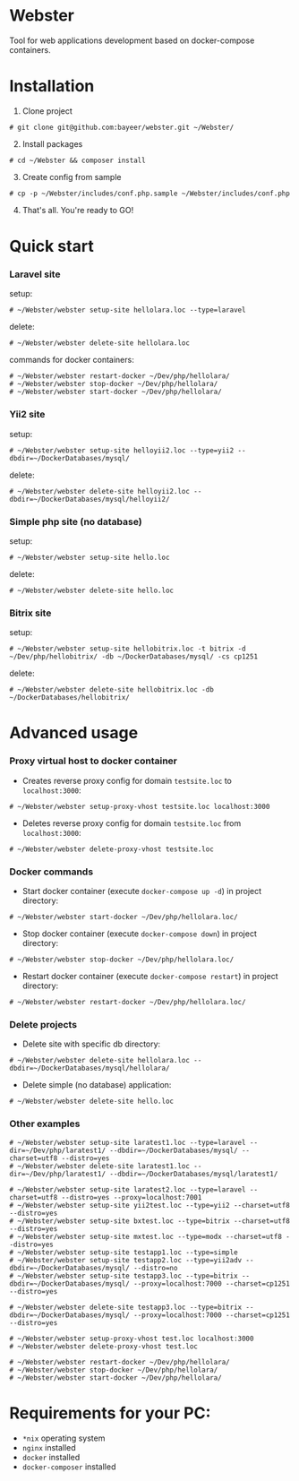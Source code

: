 # Webster
Tool for web applications development based on docker-compose containers.


# Installation

1. Clone project
```
# git clone git@github.com:bayeer/webster.git ~/Webster/
```
2. Install packages
```
# cd ~/Webster && composer install
```
3. Create config from sample
```
# cp -p ~/Webster/includes/conf.php.sample ~/Webster/includes/conf.php
```
4. That's all. You're ready to GO!


# Quick start


### Laravel site

setup:
```
# ~/Webster/webster setup-site hellolara.loc --type=laravel
```
delete:
```
# ~/Webster/webster delete-site hellolara.loc
```
commands for docker containers:
```
# ~/Webster/webster restart-docker ~/Dev/php/hellolara/ 
# ~/Webster/webster stop-docker ~/Dev/php/hellolara/ 
# ~/Webster/webster start-docker ~/Dev/php/hellolara/ 
```


### Yii2 site

setup:
```
# ~/Webster/webster setup-site helloyii2.loc --type=yii2 --dbdir=~/DockerDatabases/mysql/
```
delete:
```
# ~/Webster/webster delete-site helloyii2.loc --dbdir=~/DockerDatabases/mysql/helloyii2/
```


### Simple php site (no database)

setup:
```
# ~/Webster/webster setup-site hello.loc
```
delete:
```
# ~/Webster/webster delete-site hello.loc
```


### Bitrix site

setup:
```
# ~/Webster/webster setup-site hellobitrix.loc -t bitrix -d ~/Dev/php/hellobitrix/ -db ~/DockerDatabases/mysql/ -cs cp1251
```
delete:
```
# ~/Webster/webster delete-site hellobitrix.loc -db ~/DockerDatabases/hellobitrix/ 
```


# Advanced usage


### Proxy virtual host to docker container

* Creates reverse proxy config for domain `testsite.loc` to `localhost:3000`:
```
# ~/Webster/webster setup-proxy-vhost testsite.loc localhost:3000
```

* Deletes reverse proxy config for domain `testsite.loc` from `localhost:3000`:
```
# ~/Webster/webster delete-proxy-vhost testsite.loc
```


### Docker commands

* Start docker container (execute `docker-compose up -d`) in project directory:
```
# ~/Webster/webster start-docker ~/Dev/php/hellolara.loc/
```

* Stop docker container (execute `docker-compose down`) in project directory:
```
# ~/Webster/webster stop-docker ~/Dev/php/hellolara.loc/
```

* Restart docker container (execute `docker-compose restart`) in project directory:
```
# ~/Webster/webster restart-docker ~/Dev/php/hellolara.loc/
```


### Delete projects

* Delete site with specific db directory:
```
# ~/Webster/webster delete-site hellolara.loc --dbdir=~/DockerDatabases/mysql/hellolara/
```

* Delete simple (no database) application:
```
# ~/Webster/webster delete-site hello.loc
```

### Other examples

```
# ~/Webster/webster setup-site laratest1.loc --type=laravel --dir=~/Dev/php/laratest1/ --dbdir=~/DockerDatabases/mysql/ --charset=utf8 --distro=yes 
# ~/Webster/webster delete-site laratest1.loc --dir=~/Dev/php/laratest1/ --dbdir=~/DockerDatabases/mysql/laratest1/

# ~/Webster/webster setup-site laratest2.loc --type=laravel --charset=utf8 --distro=yes --proxy=localhost:7001
# ~/Webster/webster setup-site yii2test.loc --type=yii2 --charset=utf8 --distro=yes
# ~/Webster/webster setup-site bxtest.loc --type=bitrix --charset=utf8 --distro=yes
# ~/Webster/webster setup-site mxtest.loc --type=modx --charset=utf8 --distro=yes
# ~/Webster/webster setup-site testapp1.loc --type=simple
# ~/Webster/webster setup-site testapp2.loc --type=yii2adv --dbdir=~/DockerDatabases/mysql/ --distro=no
# ~/Webster/webster setup-site testapp3.loc --type=bitrix --dbdir=~/DockerDatabases/mysql/ --proxy=localhost:7000 --charset=cp1251 --distro=yes

# ~/Webster/webster delete-site testapp3.loc --type=bitrix --dbdir=~/DockerDatabases/mysql/ --proxy=localhost:7000 --charset=cp1251 --distro=yes

# ~/Webster/webster setup-proxy-vhost test.loc localhost:3000
# ~/Webster/webster delete-proxy-vhost test.loc

# ~/Webster/webster restart-docker ~/Dev/php/hellolara/
# ~/Webster/webster stop-docker ~/Dev/php/hellolara/
# ~/Webster/webster start-docker ~/Dev/php/hellolara/
```

# Requirements for your PC:

* `*nix` operating system
* `nginx` installed
* `docker` installed
* `docker-composer` installed
